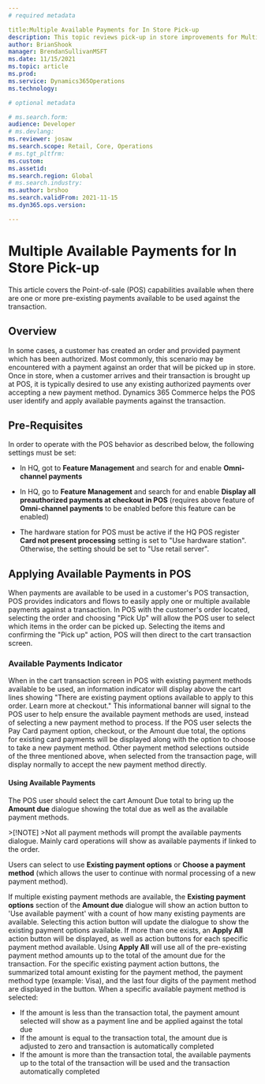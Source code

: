 ```yaml
---
# required metadata

title:Multiple Available Payments for In Store Pick-up
description: This topic reviews pick-up in store improvements for Multiple available payments
author: BrianShook
manager: BrendanSullivanMSFT
ms.date: 11/15/2021
ms.topic: article
ms.prod: 
ms.service: Dynamics365Operations
ms.technology: 

# optional metadata

# ms.search.form: 
audience: Developer
# ms.devlang: 
ms.reviewer: josaw
ms.search.scope: Retail, Core, Operations
# ms.tgt_pltfrm: 
ms.custom: 
ms.assetid: 
ms.search.region: Global
# ms.search.industry: 
ms.author: brshoo
ms.search.validFrom: 2021-11-15
ms.dyn365.ops.version: 

---
```


# Multiple Available Payments for In Store Pick-up

This article covers the Point-of-sale (POS) capabilities available when there are one or more pre-existing payments available to be used against the transaction.

## Overview

In some cases, a customer has created an order and provided payment which has been authorized. Most commonly, this scenario may be encountered with a payment against an order that will be picked up in store. Once in store, when a customer arrives and their transaction is brought up at POS, it is typically desired to use any existing authorized payments over accepting a new payment method. Dynamics 365 Commerce helps the POS user identify and apply available payments against the transaction.

## Pre-Requisites

In order to operate with the POS behavior as described below, the following settings must be set:

- In HQ, got to **Feature Management** and search for and enable **Omni-channel payments**

- In HQ, go to **Feature Management** and search for and enable **Display all preauthorized payments at checkout in POS** (requires above feature of **Omni-channel payments** to be enabled before this feature can be enabled)

- The hardware station for POS must be active if the HQ POS register **Card not present processing** setting is set to "Use hardware station". Otherwise, the setting should be set to "Use retail server".

  

## Applying Available Payments in POS

When payments are available to be used in a customer's POS transaction, POS provides indicators and flows to easily apply one or multiple available payments against a transaction. In POS with the customer's order located, selecting the order and choosing "Pick Up" will allow the POS user to select which items in the order can be picked up. Selecting the items and confirming the "Pick up" action, POS will then direct to the cart transaction screen.

### Available Payments Indicator

When in the cart transaction screen in POS with existing payment methods available to be used, an information indicator will display above the cart lines showing "There are existing payment options available to apply to this order. Learn more at checkout." This informational banner will signal to the POS user to help ensure the available payment methods are used, instead of selecting a new payment method to process.  If the POS user selects the Pay Card payment option, checkout, or the Amount due total, the options for existing card payments will be displayed along with the option to choose to take a new payment method. Other payment method selections outside of the three mentioned above, when selected from the transaction page, will display normally to accept the new payment method directly.

#### Using Available Payments

The POS user should select the cart Amount Due total to bring up the **Amount due** dialogue showing the total due as well as the available payment methods.

\>[!NOTE]
\>Not all payment methods will prompt the available payments dialogue. Mainly card operations will show as available payments if linked to the order. 

Users can select to use **Existing payment options** or **Choose a payment method** (which allows the user to continue with normal processing of a new payment method).

If multiple existing payment methods are available, the **Existing payment options** section of the **Amount due** dialogue will show an action button to 'Use available payment' with a count of how many existing payments are available. Selecting this action button will update the dialogue to show the existing payment options available. If more than one exists, an **Apply All** action button will be displayed, as well as action buttons for each specific payment method available. Using **Apply All** will use all of the pre-existing payment method amounts up to the total of the amount due for the transaction. For the specific existing payment action buttons, the summarized total amount existing for the payment method, the payment method type (example: Visa), and the last four digits of the payment method are displayed in the button. When a specific available payment method is selected:

- If the amount is less than the transaction total, the payment amount selected will show as a payment line and be applied against the total due
- If the amount is equal to the transaction total, the amount due is adjusted to zero and transaction is automatically completed
- If the amount is more than the transaction total, the available payments up to the total of the transaction will be used and the transaction automatically completed
